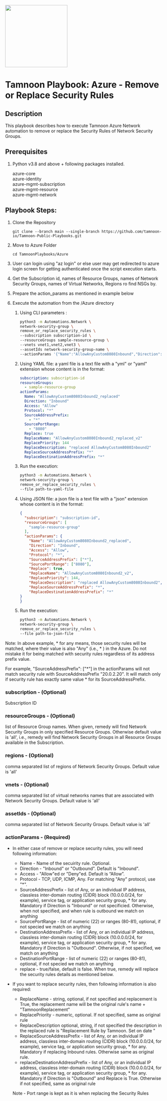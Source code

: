 
[comment]: <> (This is a readonly file, do not edit directly, to change update the network_security_group_remove_or_replace_security_rules.json)
<img src='../../../../TamnoonPlaybooks/images/icons/Tamnoon.png' width = '200' />

# Tamnoon Playbook: Azure  - Remove or Replace Security Rules
## Description

This playbook describes how to execute Tamnoon Azure Network automation to remove or replace the Security Rules of Network Security Groups.  
## Prerequisites
1. Python v3.8  and above + following packages installed.

	azure-core  
	  azure-identity  
	  azure-mgmt-subscription  
	  azure-mgmt-resource  
	  azure-mgmt-network  
## Playbook Steps: 


1. Clone the Repository
	``````
	git clone --branch main --single-branch https://github.com/tamnoon-io/Tamnoon-Public-Playbooks.git
	``````

2. Move to Azure Folder
	``````
	cd TamnoonPlaybooks/Azure
	``````

3. User can login using "az login" or else user may get redirected to azure login screen for getting authenticated once the script execution starts.

4. Get the Subscription id, names of Resource Groups, names of Network Security Groups, names of Virtual Networks, Regions ro find NSGs by.

5. Prepare the action_params as mentioned in example below

6. Execute the automation from the /Azure directory

	1. Using CLI parameters :
		``````sh
		python3 -m Automations.Network \
		network-security-group \
		remove_or_replace_security_rules \
		--subscription subscription-id \
		--resourceGroups sample-resource-group \
		--vnets vnet1,vnet2,vnet3 \
		--assetIds network-security-group-name \
		--actionParams '{"Name":"AllowAnyCustom8080Inbound","Direction":"Inbound","Access":"Allow","Protocol":"*","SourceAddressPrefix":["ip or cidr or asg or service tag or * for any"],"SourcePortRange":["*"],"DestinationAddressPrefix":["ip or cidr or asg or service tag or * for any"],"DestinationPortRange":["8080"],"Replace":true,"ReplaceName":"ReplaceName","ReplacePriority":0,"ReplaceDescription":"","ReplaceSourceAddressPrefix":["ip or cidr or asg or service tag or * for any"],"ReplaceDestinationAddressPrefix":["ip or cidr or asg or service tag or * for any"]}'
		``````

	2. Using YAML file: a yaml file is a text file with a "yml" or "yaml" extension whose content is in the format:
		``````yaml
		subscription: subscription-id
		resourceGroups: 
		  - sample-resource-group
		actionParams: 
		  Name: "AllowAnyCustom8080Inbound2_replaced" 
		  Direction: "Inbound" 
		  Access: "Allow" 
		  Protocol: "*"  
		  SourceAddressPrefix:
		    - "*"
		  SourcePortRange:
		    - "8080"
		  Replace: true
		  ReplaceName: "AllowAnyCustom8080Inbound2_replaced_v2"
		  ReplacePriority: 144
		  ReplaceDescription: "replaced AllowAnyCustom8080Inbound2"
		  ReplaceSourceAddressPrefix: "*"
		  ReplaceDestinationAddressPrefix: "*"
		
		``````

	3. Run the execution:
		``````sh
		python3 -m Automations.Network \
		network-security-group \
		remove_or_replace_security_rules \
		--file path-to-yaml-file
		``````

	4. Using JSON file: a json file is a text file with a "json" extension whose content is in the format:
		``````json
		{
		  "subscription": "subscription-id",
		  "resourceGroups": [
		    "sample-resource-group"
		  ],
		  "actionParams": {
		    "Name": "AllowAnyCustom8080Inbound2_replaced",
		    "Direction": "Inbound",
		    "Access": "Allow",
		    "Protocol": "*",
		    "SourceAddressPrefix": ["*"],
		    "SourcePortRange": ["8080"],
		    "Replace": true,
		    "ReplaceName": "AllowAnyCustom8080Inbound2_v2",
		    "ReplacePriority": 144,
		    "ReplaceDescription": "replaced AllowAnyCustom8080Inbound2",
		    "ReplaceSourceAddressPrefix": "*",
		    "ReplaceDestinationAddressPrefix": "*"
		}
		}
		``````

	5. Run the execution:
		``````sh
		python3 -m Automations.Network \
		network-security-group \
		remove_or_replace_security_rules \
		--file path-to-json-file
		``````

Note: In above example, * for any means, those security rules will be matched, where their value is also "Any" (i.e., * ) in the Azure. Do not mistake it for being matched with security rules regardless of its address prefix value.  


For example, "SourceAddressPrefix": ["*"] in the actionParams will not match security rule with SourceAddressPrefix "20.0.2.20". It will match only if security rule has exactly same value * for its SourceAddressPrefix.  
### subscription - (Optional)
Subscription ID
### resourceGroups - (Optional)
list of Resource Group names. When given, remedy will find Network Security Groups in only specified Resource Groups. Otherwise default value is 'all', i.e., remedy will find Network Security Groups in all Resource Groups available in the Subscription.
### regions - (Optional)
comma separated list of regions of Network Security Groups. Default value is 'all'
### vnets - (Optional)
comma separated list of virtual networks names that are associated with Network Security Groups. Default value is 'all'
### assetIds - (Optional)
 comma separated list of Network Security Groups. Default value is 'all'
### actionParams - (Required)
- In either case of remove or replace security rules, you will need following information:
   - Name - Name of the secuirity rule. Optional.
   - Direction - "Inbound" or "Outbound". Default is "Inbound".
    - Access - "Allow"ed or "Deny"ed. Default is “Allow”.
    - Protocol - TCP, UDP, ICMP, Any. For matching "Any" protocol, use "*".
    - SourceAddressPrefix - list of Any, or an individual IP address, classless inter-domain routing (CIDR) block (10.0.0.0/24, for example), service tag, or application security group, * for any. Mandatory if Direction is "Inbound" or not specificied. Otherwise, when not specified, and when rule is outbound we match on anything
    - SourcePortRange - list of numeric (22) or ranges (80-81), optional, if not specied we match on anything
    - DestinationAddressPrefix - list of Any, or an individual IP address, classless inter-domain routing (CIDR) block (10.0.0.0/24, for example), service tag, or application security group, * for any. Mandatory if Direction is "Outbound". Otherwise, if not specified, we match on anything
    - DestinationPortRange - list of numeric (22) or ranges (80-81), optional, if not specied we match on anything
    - replace - true/false, default is false. When true, remedy will replace the security rules details as mentioned below. 

- If you want to replace security rules, then following information is also required:
  - ReplaceName - string, optional, if not specified and replacement is True, the replacement name will be the original rule's name + "TamnoonReplacement"
  - ReplacePriority - numeric, optional. If not specified, same as original rule
  - ReplaceDescription optional, string, if not specified the description in the replaced rule is "Replacement Rule by Tamnoon. Set on date <todays date>"
  - ReplaceSourceAddressPrefix - list of Any, or an individual IP address, classless inter-domain routing (CIDR) block (10.0.0.0/24, for example), service tag, or application security group, * for any. Mandatory if replacing Inbound rules. Otherwise same as original rule.
  - replaceDestinationAddressPrefix - list of Any, or an individual IP address, classless inter-domain routing (CIDR) block (10.0.0.0/24, for example), service tag, or application security group, * for any. Mandatory if Direction is "Outbound" and Replace is True. Otherwise if not specified, same as original rule

  Note - Port range is kept as it is when replacing the Security Rules
